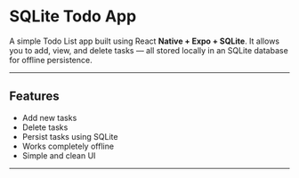 # SQLite Todo App

A simple Todo List app built using React **Native + Expo + SQLite**.
It allows you to add, view, and delete tasks — all stored locally in an SQLite database for offline persistence.

---

## Features

- Add new tasks
- Delete tasks
- Persist tasks using SQLite
- Works completely offline
- Simple and clean UI

---


